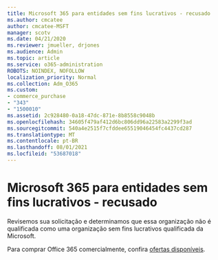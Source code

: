 ```yaml
---
title: Microsoft 365 para entidades sem fins lucrativos - recusado
ms.author: cmcatee
author: cmcatee-MSFT
manager: scotv
ms.date: 04/21/2020
ms.reviewer: jmueller, drjones
ms.audience: Admin
ms.topic: article
ms.service: o365-administration
ROBOTS: NOINDEX, NOFOLLOW
localization_priority: Normal
ms.collection: Adm_O365
ms.custom:
- commerce_purchase
- "343"
- "1500010"
ms.assetid: 2c928480-0a18-47dc-871e-8b8558c9048b
ms.openlocfilehash: 34605f479af412d6bc806dd96a22583a2299f3ad
ms.sourcegitcommit: 540a4e2515f7cfddee65519046454fc4437cd287
ms.translationtype: MT
ms.contentlocale: pt-BR
ms.lasthandoff: 08/01/2021
ms.locfileid: "53687018"
---
```

# <a name="microsoft-365-for-nonprofits---declined"></a>Microsoft 365 para entidades sem fins lucrativos - recusado

Revisemos sua solicitação e determinamos que essa organização não é qualificada como uma organização sem fins lucrativos qualificada da Microsoft.
  
Para comprar Office 365 comercialmente, confira [ofertas disponíveis](https://portal.office.com/AdminPortal/Home).
